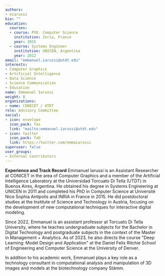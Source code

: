 ```yaml
---
authors:
- eiarussi
bio: ""
education:
  courses:
  - course: PhD. Computer Science
    institution: Inria, France
    year: 2015
  - course: Systems Engineer
    institution: UNICEN, Argentina
    year: 2012
email: "emmanuel.iarussi@utdt.edu"
interests:
- Computer Graphics
- Artificial Intelligence
- Data Science
- Science Communication
- Education
name: Emmanuel Iarussi
weight: 8
organizations:
- name: CONICET / UTDT
role: Advisory Committee
social:
- icon: envelope
  icon_pack: fas
  link: "mailto:emmanuel.iarussi@utdt.edu"
- icon: twitter
  icon_pack: fab
  link: https://twitter.com/emmaiarussi
superuser: false
user_groups:
- External Contributors
---
```


**Experience and Track Record**
Emmanuel Iarussi is an Assistant Researcher at CONICET in the area of Computer Graphics and a member of the Artificial Intelligence Laboratory at the Universidad Torcuato Di Tella (UTDT) in Buenos Aires, Argentina. 
He obtained his degree in Systems Engineering at UNICEN in 2011 and completed his PhD in Computer Science at Université Nice Sophia Antipolis and INRIA in France in 2015. 
He did postdoctoral studies at the Institute of Science and Technology in Austria, focusing on the development of new computational techniques for interactive digital modeling.

Since 2022, Emmanuel is an assistant professor at Torcuato Di Tella University, where he teaches undergraduate subjects for the Bachelor in Digital Technology and postgraduate subjects in the context of the Master in Management + Analytics. 
As of 2023, he also directs the course "Deep Learning: Model Design and Application" at the Daniel Felix Ritchie School of Engineering and Computer Science at the University of Denver.

In addition to his academic work, Emmanuel plays a key role as a technology consultant in computational analysis and manipulation of 3D images and models at the biotechnology company Stämm.
